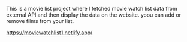 This is a movie list project where I fetched movie watch list data from          
external API and then display the data on the website. yoou can add or remove films from your list.                                           

https://moviewatchlist1.netlify.app/   
